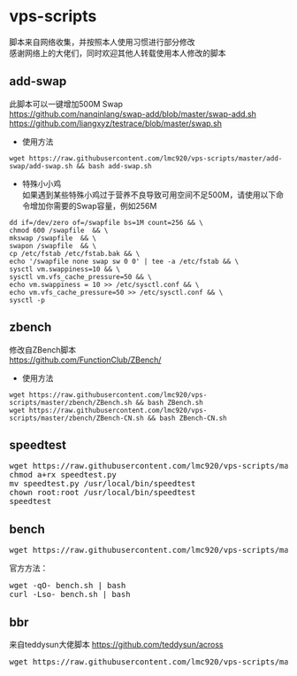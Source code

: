 # vps-scripts
脚本来自网络收集，并按照本人使用习惯进行部分修改  
感谢网络上的大佬们，同时欢迎其他人转载使用本人修改的脚本  
## add-swap  
此脚本可以一键增加500M Swap  
https://github.com/nanqinlang/swap-add/blob/master/swap-add.sh  
https://github.com/liangxyz/testrace/blob/master/swap.sh  
* 使用方法  
<pre><code>wget https://raw.githubusercontent.com/lmc920/vps-scripts/master/add-swap/add-swap.sh && bash add-swap.sh</pre></code>
* 特殊小小鸡  
如果遇到某些特殊小鸡过于营养不良导致可用空间不足500M，请使用以下命令增加你需要的Swap容量，例如256M
<pre><code>dd if=/dev/zero of=/swapfile bs=1M count=256 && \
chmod 600 /swapfile  && \
mkswap /swapfile  && \
swapon /swapfile  && \
cp /etc/fstab /etc/fstab.bak && \
echo '/swapfile none swap sw 0 0' | tee -a /etc/fstab && \
sysctl vm.swappiness=10 && \
sysctl vm.vfs_cache_pressure=50 && \
echo vm.swappiness = 10 >> /etc/sysctl.conf && \
echo vm.vfs_cache_pressure=50 >> /etc/sysctl.conf && \
sysctl -p</pre></code>
## zbench  
修改自ZBench脚本  
https://github.com/FunctionClub/ZBench/  
* 使用方法  
<pre><code>wget https://raw.githubusercontent.com/lmc920/vps-scripts/master/zbench/ZBench.sh && bash ZBench.sh
wget https://raw.githubusercontent.com/lmc920/vps-scripts/master/zbench/ZBench-CN.sh && bash ZBench-CN.sh</pre></code>
## speedtest
<pre>wget https://raw.githubusercontent.com/lmc920/vps-scripts/master/speedtest/speedtest.py
chmod a+rx speedtest.py
mv speedtest.py /usr/local/bin/speedtest
chown root:root /usr/local/bin/speedtest
speedtest</pre>
## bench 
<pre>wget https://raw.githubusercontent.com/lmc920/vps-scripts/master/bench/bench.sh && bash bench.sh</pre>
官方方法：
<pre>wget -qO- bench.sh | bash
curl -Lso- bench.sh | bash</pre>
## bbr
来自teddysun大佬脚本 https://github.com/teddysun/across
<pre>wget https://raw.githubusercontent.com/lmc920/vps-scripts/master/bbr/bbr.sh && chmod +x bbr.sh && ./bbr.sh</pre>

